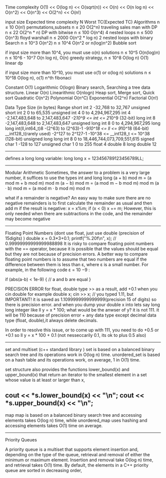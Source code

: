 
Time complexity
O(1) << O(log n) << O(sqrt(n)) << O(n) << O(n log n) << O(n^2) << O(n^3) << O(2^n) << O(n!)

input size Expected time complexity
  N       Worst TC(Expected TC)          Algorithms
n ≤ 10    O(n!)                         permutations,subsets
n ≤ 20    O(2^n)			  traveling sales man with DP
n ≤ 22    O(2^n * n)                     DP with bitwise
n ≤ 100   O(n^4)                         4 nested loops
n ≤ 500   O(n^3)                         floyd warshall
n ≤ 2000  O(n^2 * log n) 		  2 nested loops with binary Search
n ≤ 10^3  O(n^2)
n ≤ 10^4  O(n^2 or n(log)n^2)               Bubble sort

if input size more than 10^4, you must use o(n) solutions
n ≤ 10^5  O(n(log)n)
n ≤ 10^6 - 10^7 O(n log n), O(n)            greedy strategy,
n ≤ 10^8  O(log n) O(1)                     linear dp

if input size more than 10^10, you must use o(1) or o(log n) solutions
n ≤ 10^18 O(log n), o(1)                    n^th fibonaci


Constant O(1)
Logarithmic O(logn) Binary search, Searching a tree data structure.
Linear O(n)
Linearithmic O(nlogn) Heap sort, Merge sort, Quick sort
Quadratic O(n^2)
Polynomial O(n^C)
Exponential O(2^n)
Factorial O(n!)


Data Type		Size (in bytes)	Range
short int		2	-32,768 to 32,767
unsigned short int	2	0 to 65,535
unsigned int		4	0 to 4,294,967,295
int			4	-2,147,483,648 to 2,147,483,647   -2*10^9 <= int <= 2*10^9 (32-bit)
long int		8	-2,147,483,648 to 2,147,483,647
unsigned long int	8	0 to 4,294,967,295
long long int(ll,int64_t)8	-(2^63) to (2^63)-1    -9*10^18 <= ll <= 9*10^18 (64-bit)
__int128_t(rarely used)        -2^127 to 2^127-1                 -10^38 <= __int128_t <= 10^38 (128-bit)
unsigned long long int	8	0 to 18,446,744,073,709,551,615
signed char		1	-128 to 127
unsigned char		1	0 to 255
float			4
double			8
long double		12

--------------------------------------------------------------------------------

defines a long long variable:
long long x = 123456789123456789LL;

--------------------------------------------------------------------------------

Modular Arithmetic
Sometimes, the answer to a problem is a very large number,
it suffices to use the types int and long long
(a + b) mod m = (a mod m + b mod m) mod m
(a − b) mod m = (a mod m − b mod m) mod m
(a · b) mod m = (a mod m · b mod m) mod m

what if a remainder is negative?
An easy way to make sure there are no negative remainders is to first calculate the
remainder as usual and then add m if the result is negative:
x = x%m;
if (x < 0) x += m;
However, this is only needed when there are subtractions in the code, and the
remainder may become negative


--------------------------------------------------------------------------------
Floating Point Numbers (dont use float, just use double (precision of 15digits) )
double x = 0.3*3+0.1;
printf("%.20f\n", x); // 0.99999999999999988898
It is risky to compare floating point numbers with the == operator, because it is
possible that the values should be equal but they are not because of precision errors.
A better way to compare floating point numbers is to assume that two numbers are
equal if the difference between them is less than ε, where ε is a small number. For
example, in the following code ε = 10 −9 :

if (abs(a-b) < 1e-9) {
// a and b are equal
}

PRECISION ERROR for float, double type >> as a result, add +0.1
when you cin double
for example
double x;
cin >> x; // you typed 1.11, but IMPORTANT! it is saved as 1.1099999999999999(precision 15 of digits)
so there is precision error.
and when you dump your double x into lets say long long integer like
ll y = x * 100;
what would be the anwser of y?
it is not 111. it will be 110 because of precision error + any data type except decimal data
type (float, double),it always delete decimals.

In order to resolve this issue, or to come up with 111, you need to do +0.5 or +0.1
so ll y = x * 100 + 0.1 (not nesseccarily 0.1, its ok to plus 0.5 also)



---------------------------------------------------------------------------------
set and multiset (c++ standard library )
set is based on a balanced binary search tree and its operations work in O(log n)
time.
unordered_set is based on a hash table and its operations work, on average, 1
in O(1) time.

set structure also provides the functions lower_bound(x) and
upper_bound(x) that return an iterator to the smallest element in a set whose
value is at least or larger than x,

cout << *s.lower_bound(x) << "\n";
cout << *s.upper_bound(x) << "\n";
---------------------------------------------------------------------------------
map
map is based on a balanced binary search tree and accessing elements
takes O(log n) time, while unordered_map uses hashing and accessing elements
takes O(1) time on average.

----------------------------------------------------------------------------------
Priority Queues

A priority queue is a multiset that supports element insertion and, depending on the
type of the queue, retrieval and removal of either the minimum or maximum element.
Insertion and removal take O(log n) time, and retrieval takes O(1) time.
By default, the elements in a C++ priority queue are sorted in decreasing order,



